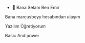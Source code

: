 
- 👀 Bana
Selam Ben Emir

Bana marcusbeyy hesabından ulaşım

Yazılım Öğretiyorum

Basic And power



<!---
Mir33val/Mir33val is a ✨ special ✨ repository because its `README.md` (this file) appears on your GitHub profile.
You can click the Preview link to take a look at your changes.
--->
